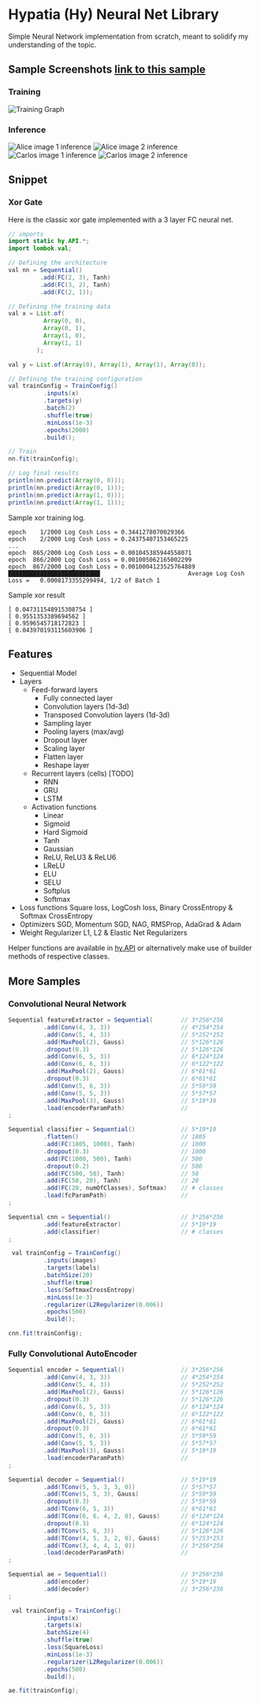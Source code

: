 # Hypatia (Hy) Neural Net Library
Simple Neural Network implementation from scratch, meant to solidify my understanding of the topic.

## Sample Screenshots [link to this sample](https://github.com/Brannigan123/FaceID)
### Training
![Training Graph](https://github.com/Brannigan123/Hy/blob/master/images/Training.PNG)
### Inference
![Alice image 1 inference](https://github.com/Brannigan123/Hy/blob/master/images/Alice.PNG)
![Alice image 2 inference](https://github.com/Brannigan123/Hy/blob/master/images/Alice%202.PNG)
![Carlos image 1 inference](https://github.com/Brannigan123/Hy/blob/master/images/Carlos%202.PNG)
![Carlos image 2 inference](https://github.com/Brannigan123/Hy/blob/master/images/Carlos%203.PNG)
## Snippet
### Xor Gate
Here is the classic xor gate implemented with a 3 layer FC neural net.

```java
// imports
import static hy.API.*;
import lombok.val;

```

```java
// Defining the architecture
val nn = Sequential()
         .add(FC(2, 3), Tanh)
         .add(FC(3, 2), Tanh)
         .add(FC(2, 1));

// Defining the training data
val x = List.of(
          Array(0, 0),
          Array(0, 1),
          Array(1, 0),
          Array(1, 1)
        );

val y = List.of(Array(0), Array(1), Array(1), Array(0));

// Defining the training configuration
val trainConfig = TrainConfig()
          .inputs(x)
          .targets(y)
          .batch(2)
          .shuffle(true)
          .minLoss(1e-3)
          .epochs(2000)
          .build();

// Train
nn.fit(trainConfig);

// Log final results
println(nn.predict(Array(0, 0)));
println(nn.predict(Array(0, 1)));
println(nn.predict(Array(1, 0)));
println(nn.predict(Array(1, 1)));

```
Sample xor training log.

```
epoch    1/2000 Log Cosh Loss = 0.3441278070029366
epoch    2/2000 Log Cosh Loss = 0.24375407153465225
...
epoch  865/2000 Log Cosh Loss = 0.001045385944558071
epoch  866/2000 Log Cosh Loss = 0.001005062165002299
epoch  867/2000 Log Cosh Loss = 0.0010004123525764889
██████████████████████████                         Average Log Cosh Loss =   0.0008173355299494, 1/2 of Batch 1

```
Sample xor result

```
[ 0.047311548915308754 ]
[ 0.9551353389694562 ]
[ 0.9596545718172823 ]
[ 0.043970193115603906 ]
```

## Features
- Sequential Model
- Layers
	- Feed-forward layers
		- Fully connected layer
		- Convolution layers (1d-3d)
		- Transposed Convolution layers (1d-3d)
		- Sampling layer
		- Pooling layers (max/avg)
		- Dropout layer
		- Scaling layer
		- Flatten layer
		- Reshape layer
	- Recurrent layers (cells) [TODO]
		- RNN
		- GRU
		- LSTM
	- Activation functions
		- Linear
		- Sigmoid
		- Hard Sigmoid
		- Tanh
		- Gaussian
		- ReLU, ReLU3 & ReLU6
		- LReLU
		- ELU
		- SELU
		- Softplus
		- Softmax
- Loss functions
	Square loss, LogCosh loss, Binary CrossEntropy & Softmax CrossEntropy
- Optimizers
	SGD, Momentum SGD, NAG, RMSProp, AdaGrad & Adam
- Weight Regularizer
	L1, L2 & Elastic Net Regularizers

Helper functions are available in [hy.API](https://github.com/Brannigan123/Hy/blob/master/src/hy/API.java) or alternatively make use of builder methods of respective classes.

## More Samples
### Convolutional Neural Network
```java
Sequential featureExtractor = Sequential(        // 3*256*256
          .add(Conv(4, 3, 3))                    // 4*254*254
          .add(Conv(5, 4, 3))                    // 5*252*252
          .add(MaxPool(2), Gauss)                // 5*126*126
          .dropout(0.3)                          // 5*126*126
          .add(Conv(6, 5, 3))                    // 6*124*124
          .add(Conv(6, 6, 3))                    // 6*122*122
          .add(MaxPool(2), Gauss)                // 6*61*61
          .dropout(0.3)                          // 6*61*61
          .add(Conv(5, 6, 3))                    // 5*59*59
          .add(Conv(5, 5, 3))                    // 5*57*57
          .add(MaxPool(3), Gauss)                // 5*19*19
          .load(encoderParamPath)                //
;

Sequential classifier = Sequential()             // 5*19*19
          .flatten()                             // 1805
          .add(FC(1805, 1000), Tanh)             // 1000
          .dropout(0.3)                          // 1000
          .add(FC(1000, 500), Tanh)              // 500
          .dropout(0.2)                          // 500
          .add(FC(500, 50), Tanh)                // 50
          .add(FC(50, 20), Tanh)                 // 20
          .add(FC(20, numOfClasses), Softmax)    // # classes
          .load(fcParamPath)                     //
;

Sequential cnn = Sequential()                    // 3*256*256
          .add(featureExtractor)                 // 5*19*19
          .add(classifier)                       // # classes
;

 val trainConfig = TrainConfig()
          .inputs(images)
          .targets(labels)
          .batchSize(20)
          .shuffle(true)
          .loss(SoftmaxCrossEntropy)
          .minLoss(1e-3)
          .regularizer(L2Regularizer(0.006))
          .epochs(500)
          .build();

cnn.fit(trainConfig);

```

### Fully Convolutional AutoEncoder
```java
Sequential encoder = Sequential()                // 3*256*256
          .add(Conv(4, 3, 3))                    // 4*254*254
          .add(Conv(5, 4, 3))                    // 5*252*252
          .add(MaxPool(2), Gauss)                // 5*126*126
          .dropout(0.3)                          // 5*126*126
          .add(Conv(6, 5, 3))                    // 6*124*124
          .add(Conv(6, 6, 3))                    // 6*122*122
          .add(MaxPool(2), Gauss)                // 6*61*61
          .dropout(0.3)                          // 6*61*61
          .add(Conv(5, 6, 3))                    // 5*59*59
          .add(Conv(5, 5, 3))                    // 5*57*57
          .add(MaxPool(3), Gauss)                // 5*19*19
          .load(encoderParamPath)                //
;

Sequential decoder = Sequential()                // 5*19*19
          .add(TConv(5, 5, 3, 3, 0))             // 5*57*57
          .add(TConv(5, 5, 3), Gauss)            // 5*59*59
          .dropout(0.3)                          // 5*59*59
          .add(TConv(6, 5, 3))                   // 6*61*61
          .add(TConv(6, 6, 4, 2, 0), Gauss)      // 6*124*124
          .dropout(0.3)                          // 6*124*124
          .add(TConv(5, 6, 3))                   // 5*126*126
          .add(TConv(4, 5, 3, 2, 0), Gauss)      // 5*253*253
          .add(TConv(3, 4, 4, 1, 0))             // 3*256*256
          .load(decoderParamPath)                //
;

Sequential ae = Sequential()                     // 3*256*256
          .add(encoder)                          // 5*19*19
          .add(decoder)                          // 3*256*256
;

 val trainConfig = TrainConfig()
          .inputs(x)
          .targets(x)
          .batchSize(4)
          .shuffle(true)
          .loss(SquareLoss)
          .minLoss(1e-3)
          .regularizer(L2Regularizer(0.006))
          .epochs(500)
          .build();

ae.fit(trainConfig);

```